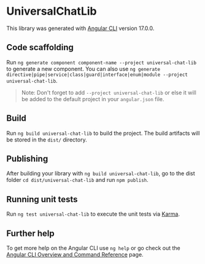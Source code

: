 # UniversalChatLib

This library was generated with [Angular CLI](https://github.com/angular/angular-cli) version 17.0.0.

## Code scaffolding

Run `ng generate component component-name --project universal-chat-lib` to generate a new component. You can also use `ng generate directive|pipe|service|class|guard|interface|enum|module --project universal-chat-lib`.
> Note: Don't forget to add `--project universal-chat-lib` or else it will be added to the default project in your `angular.json` file. 

## Build

Run `ng build universal-chat-lib` to build the project. The build artifacts will be stored in the `dist/` directory.

## Publishing

After building your library with `ng build universal-chat-lib`, go to the dist folder `cd dist/universal-chat-lib` and run `npm publish`.

## Running unit tests

Run `ng test universal-chat-lib` to execute the unit tests via [Karma](https://karma-runner.github.io).

## Further help

To get more help on the Angular CLI use `ng help` or go check out the [Angular CLI Overview and Command Reference](https://angular.io/cli) page.
